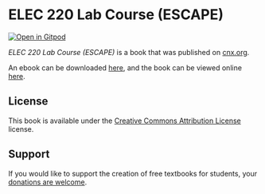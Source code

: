 # ELEC 220 Lab Course (ESCAPE)

[![Open in Gitpod](https://gitpod.io/button/open-in-gitpod.svg)](https://gitpod.io/from-referrer/)

_ELEC 220 Lab Course (ESCAPE)_ is a book that was published on [cnx.org](https://cnx.org/).

An ebook can be downloaded [here](https://github.com/cnx-user-books/cnxbook-elec-220-lab-course-escape/releases/latest), and the book can be viewed online [here](https://github.com/cnx-user-books/cnxbook-elec-220-lab-course-escape/releases/latest).

## License
This book is available under the [Creative Commons Attribution License](./LICENSE) license.

## Support
If you would like to support the creation of free textbooks for students, your [donations are welcome](https://riceconnect.rice.edu/donation/support-openstax-banner).
